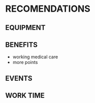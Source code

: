 # RECOMENDATIONS


## EQUIPMENT


## BENEFITS
- working medical care
- more points

## EVENTS


## WORK TIME

